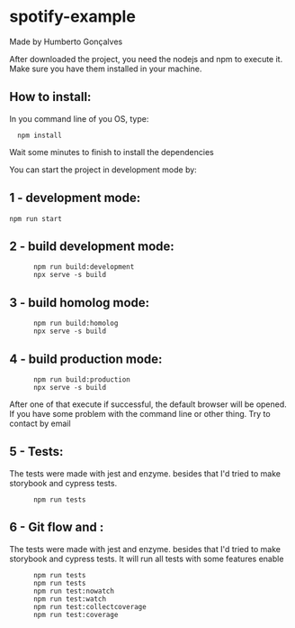 # spotify-example

Made by Humberto Gonçalves


After downloaded the project, you need the nodejs and npm to execute it. Make sure you have them installed in your machine.
## How to install:
In you command line of you OS, type:
```
  npm install
```
  
 Wait some minutes to finish to install the dependencies
 
 You can start the project in development mode by:
## 1 - development mode:  
 
``npm run start``
 
## 2 - build development mode:
```
      npm run build:development 
      npx serve -s build
```
      
## 3 - build homolog mode:
```
      npm run build:homolog 
      npx serve -s build
```
      
## 4 - build production mode:
```
      npm run build:production 
      npx serve -s build
```
      
After one of that execute if successful, the default browser will be opened.
If you have some problem with the command line or other thing.
Try to contact by email 


## 5 - Tests:
The tests were made with jest and enzyme. besides that I'd tried to make storybook and cypress tests.

```
      npm run tests 
```
      
## 6 - Git flow and :
The tests were made with jest and enzyme. besides that I'd tried to make storybook and cypress tests.
It will run all tests with some features enable

```
      npm run tests 
      npm run tests 
      npm run test:nowatch  
      npm run test:watch
      npm run test:collectcoverage
      npm run test:coverage
    
```
      
